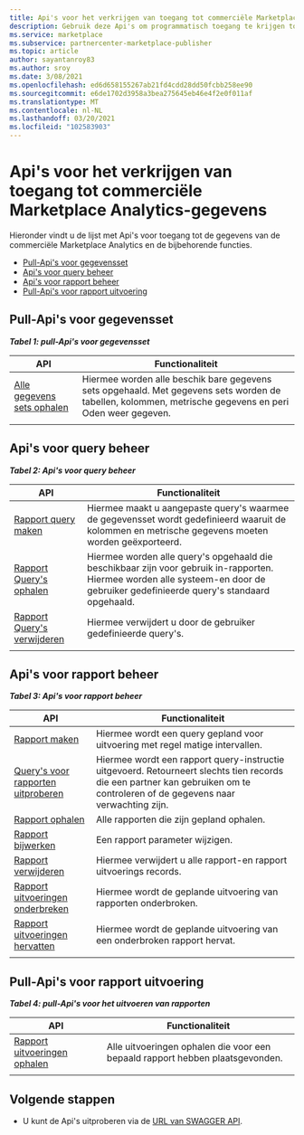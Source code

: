 ```yaml
---
title: Api's voor het verkrijgen van toegang tot commerciële Marketplace Analytics-gegevens
description: Gebruik deze Api's om programmatisch toegang te krijgen tot Analytics-gegevens in het partner centrum.
ms.service: marketplace
ms.subservice: partnercenter-marketplace-publisher
ms.topic: article
author: sayantanroy83
ms.author: sroy
ms.date: 3/08/2021
ms.openlocfilehash: ed6d658155267ab21fd4cdd28dd50fcbb258ee90
ms.sourcegitcommit: e6de1702d3958a3bea275645eb46e4f2e0f011af
ms.translationtype: MT
ms.contentlocale: nl-NL
ms.lasthandoff: 03/20/2021
ms.locfileid: "102583903"
---
```

# <a name="apis-for-accessing-commercial-marketplace-analytics-data"></a>Api's voor het verkrijgen van toegang tot commerciële Marketplace Analytics-gegevens

Hieronder vindt u de lijst met Api's voor toegang tot de gegevens van de commerciële Marketplace Analytics en de bijbehorende functies.

- [Pull-Api's voor gegevensset](#dataset-pull-apis)
- [Api's voor query beheer](#query-management-apis)
- [Api's voor rapport beheer](#report-management-apis)
- [Pull-Api's voor rapport uitvoering](#report-execution-pull-apis)

## <a name="dataset-pull-apis"></a>Pull-Api's voor gegevensset

***Tabel 1: pull-Api's voor gegevensset***

| **API** | **Functionaliteit** |
| --- | --- |
| [Alle gegevens sets ophalen](analytics-api-get-all-datasets.md) | Hiermee worden alle beschik bare gegevens sets opgehaald. Met gegevens sets worden de tabellen, kolommen, metrische gegevens en peri Oden weer gegeven. |
|||

## <a name="query-management-apis"></a>Api's voor query beheer

***Tabel 2: Api's voor query beheer***

| **API** | **Functionaliteit** |
| --- | --- |
| [Rapport query maken](analytics-programmatic-access.md#create-report-query-api) | Hiermee maakt u aangepaste query's waarmee de gegevensset wordt gedefinieerd waaruit de kolommen en metrische gegevens moeten worden geëxporteerd. |
| [Rapport Query's ophalen](analytics-api-get-report-queries.md) | Hiermee worden alle query's opgehaald die beschikbaar zijn voor gebruik in-rapporten. Hiermee worden alle systeem-en door de gebruiker gedefinieerde query's standaard opgehaald. |
| [Rapport Query's verwijderen](analytics-api-delete-report-queries.md) | Hiermee verwijdert u door de gebruiker gedefinieerde query's. |
|||

## <a name="report-management-apis"></a>Api's voor rapport beheer

***Tabel 3: Api's voor rapport beheer***

| **API** | **Functionaliteit** |
| --- | --- |
| [Rapport maken](analytics-programmatic-access.md#create-report-api) | Hiermee wordt een query gepland voor uitvoering met regel matige intervallen. |
| [Query's voor rapporten uitproberen](analytics-api-try-report-queries.md) | Hiermee wordt een rapport query-instructie uitgevoerd. Retourneert slechts tien records die een partner kan gebruiken om te controleren of de gegevens naar verwachting zijn. |
| [Rapport ophalen](analytics-api-get-report.md) | Alle rapporten die zijn gepland ophalen. |
| [Rapport bijwerken](analytics-api-update-report.md) | Een rapport parameter wijzigen. |
| [Rapport verwijderen](analytics-api-delete-report.md) | Hiermee verwijdert u alle rapport-en rapport uitvoerings records. |
| [Rapport uitvoeringen onderbreken](analytics-api-pause-report-executions.md) | Hiermee wordt de geplande uitvoering van rapporten onderbroken. |
| [Rapport uitvoeringen hervatten](analytics-api-resume-report-executions.md) | Hiermee wordt de geplande uitvoering van een onderbroken rapport hervat. |
|||

## <a name="report-execution-pull-apis"></a>Pull-Api's voor rapport uitvoering

***Tabel 4: pull-Api's voor het uitvoeren van rapporten***

| **API** | **Functionaliteit** |
| --- | --- |
| [Rapport uitvoeringen ophalen](analytics-programmatic-access.md#get-report-executions-api) | Alle uitvoeringen ophalen die voor een bepaald rapport hebben plaatsgevonden. |
|||

## <a name="next-steps"></a>Volgende stappen

- U kunt de Api's uitproberen via de [URL van SWAGGER API](https://api.partnercenter.microsoft.com/insights/v1/cmp/swagger/index.html).
